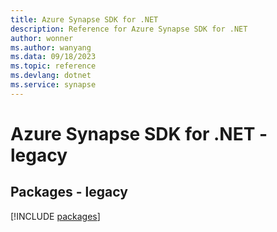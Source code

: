 ```yaml
---
title: Azure Synapse SDK for .NET
description: Reference for Azure Synapse SDK for .NET
author: wonner
ms.author: wanyang
ms.data: 09/18/2023
ms.topic: reference
ms.devlang: dotnet
ms.service: synapse
---
```

# Azure Synapse SDK for .NET - legacy
## Packages - legacy
[!INCLUDE [packages](synapse-index.md)]